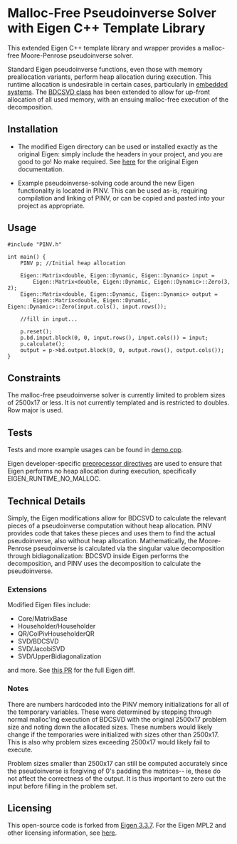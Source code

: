 # Malloc-Free Pseudoinverse Solver with Eigen C++ Template Library
This extended Eigen C++ template library and wrapper provides a malloc-free Moore-Penrose pseudoinverse solver. 

Standard Eigen pseudoinverse functions, even those with memory preallocation variants, perform heap allocation during execution. This runtime allocation is undesirable in certain cases, particularly in [embedded systems](https://en.wikipedia.org/wiki/The_Power_of_10:_Rules_for_Developing_Safety-Critical_Code). The [BDCSVD class](https://eigen.tuxfamily.org/dox/classEigen_1_1BDCSVD.html) has been extended to allow for up-front allocation of all used memory, with an ensuing malloc-free execution of the decomposition.

## Installation
- The modified Eigen directory can be used or installed exactly as the original Eigen: simply include the headers in your project, and you are good to go! No make required. See [here](https://eigen.tuxfamily.org/dox/GettingStarted.html) for the original Eigen documentation.

- Example pseudoinverse-solving code around the new Eigen functionality is located in PINV. This can be used as-is, requiring compilation and linking of PINV, or can be copied and pasted into your project as appropriate.

## Usage
```
#include "PINV.h"

int main() {
    PINV p; //Initial heap allocation

    Eigen::Matrix<double, Eigen::Dynamic, Eigen::Dynamic> input =
        Eigen::Matrix<double, Eigen::Dynamic, Eigen::Dynamic>::Zero(3, 2);
    Eigen::Matrix<double, Eigen::Dynamic, Eigen::Dynamic> output =
        Eigen::Matrix<double, Eigen::Dynamic, Eigen::Dynamic>::Zero(input.cols(), input.rows());

    //fill in input...

    p.reset();
    p.bd.input.block(0, 0, input.rows(), input.cols()) = input;
    p.calculate();
    output = p->bd.output.block(0, 0, output.rows(), output.cols());
}
```

## Constraints
The malloc-free pseudoinverse solver is currently limited to problem sizes of 2500x17 or less. It is not currently templated and is restricted to doubles. Row major is used.

## Tests
Tests and more example usages can be found in [demo.cpp](demo.cpp). 

Eigen developer-specific [preprocessor directives](https://eigen.tuxfamily.org/dox/classEigen_1_1BDCSVD.html) are used to ensure that Eigen performs no heap allocation during execution, specifically EIGEN_RUNTIME_NO_MALLOC.

## Technical Details
Simply, the Eigen modifications allow for BDCSVD to calculate the relevant pieces of a pseudoinverse computation without heap allocation. PINV provides code that takes these pieces and uses them to find the actual pseudoinverse, also without heap allocation. Mathematically, the Moore-Penrose pseudoinverse is calculated via the singular value decomposition through bidiagonalization: BDCSVD inside Eigen performs the decomposition, and PINV uses the decomposition to calculate the pseudoinverse.

### Extensions
Modified Eigen files include:
- Core/MatrixBase
- Householder/Householder
- QR/ColPivHouseholderQR
- SVD/BDCSVD
- SVD/JacobiSVD
- SVD/UpperBidiagonalization

and more. See [this PR](https://github.com/silverSapphire/Eigen-Malloc-Free-Pseudoinverse/pull/2/files) for the full Eigen diff.

### Notes
There are numbers hardcoded into the PINV memory initializations for all of the temporary variables. These were determined by stepping through normal malloc'ing execution of BDCSVD with the original 2500x17 problem size and noting down the allocated sizes. These numbers would likely change if the temporaries were initialized with sizes other than 2500x17. This is also why problem sizes exceeding 2500x17 would likely fail to execute.

Problem sizes smaller than 2500x17 can still be computed accurately since the pseudoinverse is forgiving of 0's padding the matrices-- ie, these do not affect the correctness of the output. It is thus important to zero out the input before filling in the problem set.

## Licensing
This open-source code is forked from [Eigen 3.3.7](https://gitlab.com/libeigen/eigen/-/releases/3.3.7). For the Eigen MPL2 and other licensing information, see [here](https://eigen.tuxfamily.org/index.php?title=Main_Page#License).
